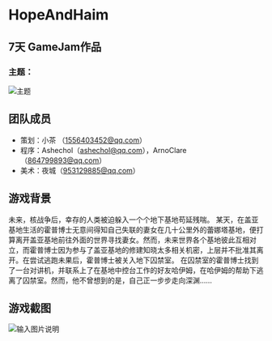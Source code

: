 # HopeAndHaim
## 7天 GameJam作品
### 主题：
![主题](https://images.gitee.com/uploads/images/2022/0521/221701_0dd6d05f_5152184.jpeg "微信图片_20220521221634.jpg")

## 团队成员
* 策划：小茶 （1556403452@qq.com）
* 程序：Ashechol（ashechol@qq.com），ArnoClare（864799893@qq.com）
* 美术：夜城（953129885@qq.com）

## 游戏背景
未来，核战争后，幸存的人类被迫躲入一个个地下基地苟延残喘。
某天，在盖亚基地生活的霍普博士无意间得知自己失联的妻女在几十公里外的蕾娜塔基地，便打算离开盖亚基地前往外面的世界寻找妻女。然而，未来世界各个基地彼此互相对立，而霍普博士因为参与了盖亚基地的修建知晓太多相关机密，上层并不批准其离开。在尝试逃跑未果后，霍普博士被关入地下囚禁室。
在囚禁室的霍普博士找到了一台对讲机，并联系上了在基地中控台工作的好友哈伊姆，在哈伊姆的帮助下逃离了囚禁室。然而，他不曾想到的是，自己正一步步走向深渊……

## 游戏截图
![输入图片说明](https://images.gitee.com/uploads/images/2022/0521/222430_699d19ff_5152184.png "QQ截图20220521222359.png")
